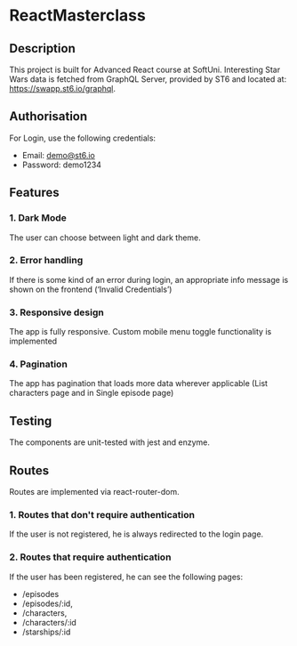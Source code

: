 # ReactMasterclass

## Description
This project is built for Advanced React course at SoftUni. Interesting Star Wars data is fetched from GraphQL Server, provided by ST6 and located at: https://swapp.st6.io/graphql.

## Authorisation

For Login, use the following credentials:

+ Email: demo@st6.io 
+ Password: demo1234

## Features

### 1. Dark Mode
The user can choose between light and dark theme.

### 2. Error handling
If there is some kind of an error during login, an appropriate info message is shown on the frontend (‘Invalid Credentials’)

### 3. Responsive design
The app is fully responsive. Custom mobile menu toggle functionality is implemented

### 4. Pagination 
The app has pagination that loads more data wherever applicable (List characters page and in Single episode page)

## Testing

The components are unit-tested with jest and enzyme.

## Routes

Routes are implemented via react-router-dom.

### 1. Routes that don't require authentication

If the user is not registered, he is always redirected to the login page.

### 2. Routes that require authentication
If the user has been registered, he can see the following pages:

+ /episodes 
+ /episodes/:id, 
+ /characters, 
+ /characters/:id
+ /starships/:id

